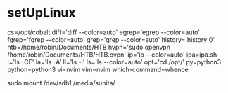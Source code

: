 # setUpLinux



cs=/opt/cobalt
diff='diff --color=auto'
egrep='egrep --color=auto'
fgrep='fgrep --color=auto'
grep='grep --color=auto'
history='history 0'
htb=/home/robin/Documents/HTB
hvpn='sudo openvpn /home/robin/Documents/HTB/HTB.ovpn'
ip='ip --color=auto'
ipa=ipa.sh
l='ls -CF'
la='ls -A'
ll='ls -l'
ls='ls --color=auto'
opt='cd /opt/'
py=python3
python=python3
vi=nvim
vim=nvim
which-command=whence

sudo mount /dev/sdb1 /media/sunita/
